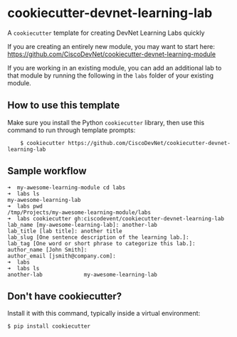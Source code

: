 # cookiecutter-devnet-learning-lab

A `cookiecutter` template for creating DevNet Learning Labs quickly

If you are creating an entirely new module, you may want to start here:
https://github.com/CiscoDevNet/cookiecutter-devnet-learning-module

If you are working in an existing module, you can add an additional lab to that
module by running the following in the `labs` folder of your existing module.

## How to use this template

Make sure you install the Python `cookiecutter` library, then use this command to run through template prompts:
```
    $ cookiecutter https://github.com/CiscoDevNet/cookiecutter-devnet-learning-lab
```


## Sample workflow

```
➜  my-awesome-learning-module cd labs
➜  labs ls
my-awesome-learning-lab
➜  labs pwd
/tmp/Projects/my-awesome-learning-module/labs
➜  labs cookiecutter gh:ciscodevent/cookiecutter-devnet-learning-lab   
lab_name [my-awesome-learning-lab]: another-lab
lab_title [lab title]: another title
lab_slug [One sentence description of the learning lab.]:
lab_tag [One word or short phrase to categorize this lab.]: 
author_name [John Smith]:
author_email [jsmith@company.com]:
➜  labs
➜  labs ls
another-lab             my-awesome-learning-lab
```

## Don't have cookiecutter?

Install it with this command, typically inside a virtual environment:
   ```
   $ pip install cookiecutter
   ```
